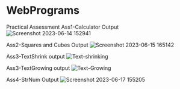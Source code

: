 # WebPrograms
Practical Assessment
Ass1-Calculator Output
![Screenshot 2023-06-14 152941](https://github.com/Renukary/WebPrograms/assets/117075914/56c667cc-8314-416d-bfb4-f44c4e48e911)

Ass2-Squares and Cubes Output
![Screenshot 2023-06-15 165142](https://github.com/Renukary/WebPrograms/assets/117075914/fb9bcf37-fd8a-4707-8742-43aa3dc72c31)

Ass3-TextShrink output
![Text-shrinking](https://github.com/Renukary/WebPrograms/assets/117075914/ffdf5533-5635-43ba-8be1-daa91d796331)

Ass3-TextGrowing output
![Text-Growing](https://github.com/Renukary/WebPrograms/assets/117075914/c6afac0c-3db9-4ed6-a21b-d0df199ab738)

Ass4-StrNum Output
![Screenshot 2023-06-17 155205](https://github.com/Renukary/WebPrograms/assets/117075914/336e27ca-2aac-49b9-af5c-0c28e0c3b768)

